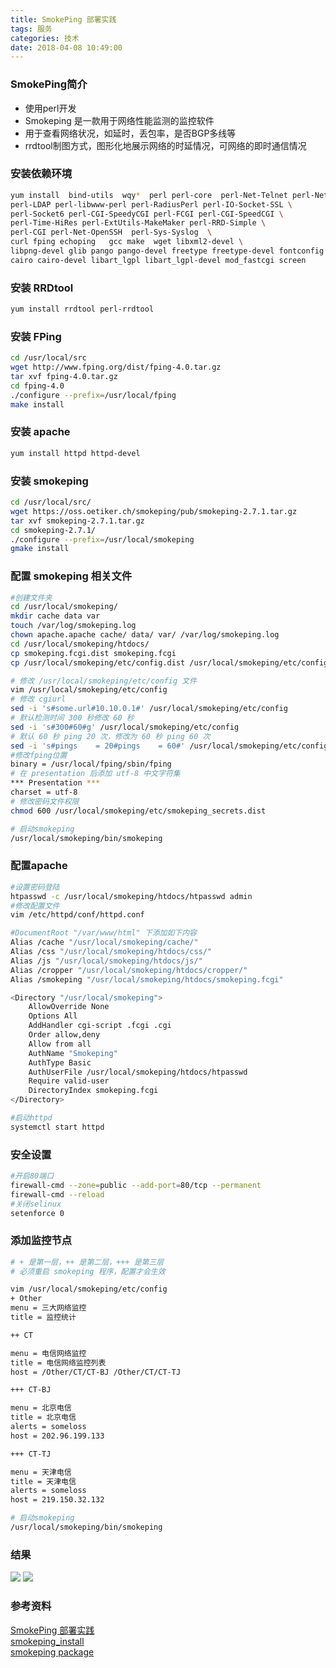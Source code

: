 ```yaml
---
title: SmokePing 部署实践
tags: 服务
categories: 技术
date: 2018-04-08 10:49:00
---
```

### SmokePing简介
* 使用perl开发
* Smokeping 是一款用于网络性能监测的监控软件  
* 用于查看网络状况，如延时，丢包率，是否BGP多线等
* rrdtool制图方式，图形化地展示网络的时延情况，可网络的即时通信情况

### 安装依赖环境
```bash
yum install  bind-utils  wqy*  perl perl-core  perl-Net-Telnet perl-Net-DNS \
perl-LDAP perl-libwww-perl perl-RadiusPerl perl-IO-Socket-SSL \
perl-Socket6 perl-CGI-SpeedyCGI perl-FCGI perl-CGI-SpeedCGI \
perl-Time-HiRes perl-ExtUtils-MakeMaker perl-RRD-Simple \
perl-CGI perl-Net-OpenSSH  perl-Sys-Syslog  \
curl fping echoping   gcc make  wget libxml2-devel \
libpng-devel glib pango pango-devel freetype freetype-devel fontconfig \
cairo cairo-devel libart_lgpl libart_lgpl-devel mod_fastcgi screen 
```
<!-- more -->
### 安装 RRDtool 
```bash
yum install rrdtool perl-rrdtool
```
### 安装 FPing 
```bash
cd /usr/local/src
wget http://www.fping.org/dist/fping-4.0.tar.gz
tar xvf fping-4.0.tar.gz
cd fping-4.0
./configure --prefix=/usr/local/fping
make install 
```
### 安装 apache
```bash
yum install httpd httpd-devel
```
### 安装 smokeping
```bash
cd /usr/local/src/ 
wget https://oss.oetiker.ch/smokeping/pub/smokeping-2.7.1.tar.gz
tar xvf smokeping-2.7.1.tar.gz 
cd smokeping-2.7.1/
./configure --prefix=/usr/local/smokeping
gmake install
```
### 配置 smokeping 相关文件
```bash
#创建文件夹
cd /usr/local/smokeping/
mkdir cache data var
touch /var/log/smokeping.log
chown apache.apache cache/ data/ var/ /var/log/smokeping.log
cd /usr/local/smokeping/htdocs/
cp smokeping.fcgi.dist smokeping.fcgi
cp /usr/local/smokeping/etc/config.dist /usr/local/smokeping/etc/config

# 修改 /usr/local/smokeping/etc/config 文件
vim /usr/local/smokeping/etc/config
# 修改 cgiurl
sed -i 's#some.url#10.10.0.1#' /usr/local/smokeping/etc/config
# 默认检测时间 300 秒修改 60 秒
sed -i 's#300#60#g' /usr/local/smokeping/etc/config        
# 默认 60 秒 ping 20 次，修改为 60 秒 ping 60 次
sed -i 's#pings    = 20#pings    = 60#' /usr/local/smokeping/etc/config
#修改fping位置
binary = /usr/local/fping/sbin/fping
# 在 presentation 后添加 utf-8 中文字符集           
*** Presentation ***
charset = utf-8
# 修改密码文件权限
chmod 600 /usr/local/smokeping/etc/smokeping_secrets.dist

# 启动smokeping
/usr/local/smokeping/bin/smokeping
```
### 配置apache
```bash
#设置密码登陆
htpasswd -c /usr/local/smokeping/htdocs/htpasswd admin
#修改配置文件
vim /etc/httpd/conf/httpd.conf

#DocumentRoot "/var/www/html" 下添加如下内容
Alias /cache "/usr/local/smokeping/cache/"
Alias /css "/usr/local/smokeping/htdocs/css/"
Alias /js "/usr/local/smokeping/htdocs/js/"
Alias /cropper "/usr/local/smokeping/htdocs/cropper/"
Alias /smokeping "/usr/local/smokeping/htdocs/smokeping.fcgi"

<Directory "/usr/local/smokeping">
    AllowOverride None
    Options All
    AddHandler cgi-script .fcgi .cgi
    Order allow,deny
    Allow from all
    AuthName "Smokeping"
    AuthType Basic
    AuthUserFile /usr/local/smokeping/htdocs/htpasswd
    Require valid-user
    DirectoryIndex smokeping.fcgi
</Directory>

#启动httpd
systemctl start httpd
```
### 安全设置
```bash
#开启80端口
firewall-cmd --zone=public --add-port=80/tcp --permanent
firewall-cmd --reload
#关闭selinux
setenforce 0
```
### 添加监控节点
```bash
# + 是第一层，++ 是第二层，+++ 是第三层
# 必须重启 smokeping 程序，配置才会生效 

vim /usr/local/smokeping/etc/config
+ Other
menu = 三大网络监控
title = 监控统计

++ CT

menu = 电信网络监控
title = 电信网络监控列表
host = /Other/CT/CT-BJ /Other/CT/CT-TJ

+++ CT-BJ

menu = 北京电信
title = 北京电信
alerts = someloss
host = 202.96.199.133

+++ CT-TJ

menu = 天津电信
title = 天津电信
alerts = someloss
host = 219.150.32.132

# 启动smokeping
/usr/local/smokeping/bin/smokeping
```

### 结果
![](https://ws1.sinaimg.cn/large/006Xrlj6gy1fq5b7xu9ouj30q306hmxt.jpg)
![](https://ws1.sinaimg.cn/large/006Xrlj6gy1fq5b88zu4ej30ri08pwf5.jpg)
### 参考资料
[SmokePing 部署实践](http://jaminzhang.github.io/monitoring/smokeping-deploy-practice/#top15)  
[smokeping_install](https://oss.oetiker.ch/smokeping/doc/smokeping_install.en.html)  
[smokeping package](https://oss.oetiker.ch/smokeping/pub/)